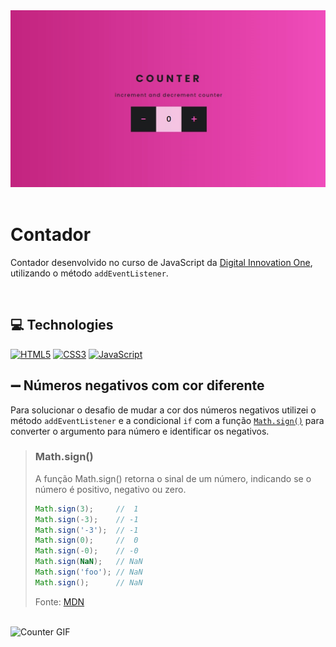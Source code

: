 <div align="center">
  <img alt="Counter" src="https://github.com/elidianaandrade/small-projects/blob/main/counter/assets/img/counter-screen.png?raw=true">
</div>
<br>

# Contador
Contador desenvolvido no curso de JavaScript da [Digital Innovation One](https://www.dio.me/), utilizando o método `addEventListener`.

<br>

## 💻 Technologies
[![HTML5](https://img.shields.io/badge/HTML5-000?style=for-the-badge&logo=html5&logoColor=E34F26)](https://developer.mozilla.org/pt-BR/docs/Web/HTML)
[![CSS3](https://img.shields.io/badge/CSS3-000?style=for-the-badge&logo=css3&logoColor=00BFFF)](https://developer.mozilla.org/pt-BR/docs/Web/CSS)
[![JavaScript](https://img.shields.io/badge/JavaScript-000?style=for-the-badge&logo=javascript&logoColor=F7DF1E)](https://developer.mozilla.org/pt-BR/docs/Web/JavaScript)

## ➖ Números negativos com cor diferente
 Para solucionar o desafio de mudar a cor dos números negativos utilizei o método `addEventListener` e a condicional `if` com a função [`Math.sign()`](https://developer.mozilla.org/pt-BR/docs/Web/JavaScript/Reference/Global_Objects/Math/sign) para converter o argumento para número e identificar os negativos.

> ### Math.sign()
> A função Math.sign() retorna o sinal de um número, indicando se o número é positivo, negativo ou zero. <br>
> ```javascript
> Math.sign(3);     //  1
> Math.sign(-3);    // -1
> Math.sign('-3');  // -1
> Math.sign(0);     //  0
> Math.sign(-0);    // -0
> Math.sign(NaN);   // NaN
> Math.sign('foo'); // NaN
> Math.sign();      // NaN
> ``` 
> Fonte: [MDN](https://developer.mozilla.org/pt-BR/docs/Web/JavaScript/Reference/Global_Objects/Math/sign)

<br>

<img alt="Counter GIF" src="https://github.com/elidianaandrade/small-projects/blob/main/counter/assets/img/counter-screen.gif?raw=true">

<br>
